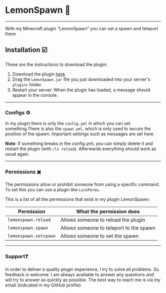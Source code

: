 # LemonSpawn 🍋

- - - 

With my Minecraft plugin “LemonSpawn” you can set a spawn and teleport there

## Installation ☑️
These are the instructions to download the plugin:
1. Download the plugin [here]((https://github.com/MiSkynet/LemonSpawn/releases/tag/Minecraft)).
2. Drag the `LemonSpawn.jar` file you just downloaded into your server's `plugins` folder.
3. Restart your server. When the plugin has loaded, a message should appear in the console.

- - - 

### Configs ⚙️

In my plugin there is only the `config.yml` in which you can set something.There is also the 
`spawn.yml`, which is only used to secure the position of the spawn. Important 
settings such as messages are set here.

**Note**: If something breaks in the config.yml, you can simply delete it and restart the
plugin (with `/ls reload`). Afterwards everything should work as usual again.

- - - 

### Permissions ✖️

The permissions allow or prohibit someone from using a specific command. To set this you can use a 
plugin like `LuckPerms`. 

This is a list of all the permissions that exist in my plugin LemonSpawn:

Permission            | What the permission does
                     -|-
`lemonspawn.reload`   | Allows someone to reload the plugin
`lemonspawn.spawn`    | Allows someone to teleport to the spawn
`lemonspawn.setspawn` | Allows someone to set the spawn

- - - 

### Support❓

In order to deliver a quality plugin experience, I try to solve all problems. So feedback is welcome. 
I am always available to answer any questions and will try to answer as quickly as possible. The best
way to reach me is via my email (indicated in my GitHub profile)
